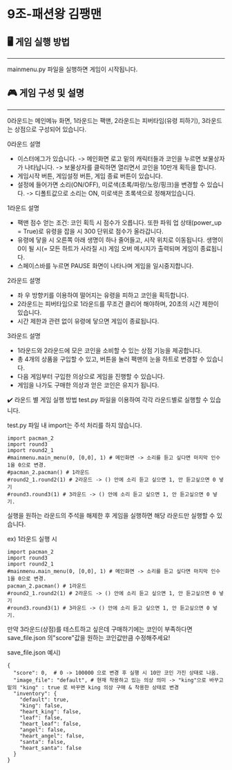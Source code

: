 # 9조-패션왕 김팽맨

## 🖥️ 게임 실행 방법
-----
mainmenu.py 파일을 실행하면 게임이 시작됩니다.

## 🎮 게임 구성 및 설명
-----
0라운드는 메인메뉴 화면, 1라운드는 팩맨, 2라운드는 피버타임(유령 피하기), 3라운드는 상점으로 구성되어 있습니다.


0라운드 설명

* 이스터에그가 있습니다. -> 메인화면 로고 밑의 캐릭터들과 코인을 누르면 보물상자가 나타납니다. -> 보물상자를 클릭하면 열리면서 코인을 10만개 획득을 합니다. 
* 게임시작 버튼, 게임설정 버튼, 게임 종료 버튼이 있습니다.
* 설정에 들어가면 소리(ON/OFF), 미로색(초록/파랑/노랑/핑크)을 변경할 수 있습니다. -> 디폴트값으로 소리는 ON, 미로색은 초록색으로 정해져있습니다.

1라운드 설명

* 팩맨 점수 얻는 조건: 코인 획득 시 점수가 오릅니다. 또한 파워 업 상태(power_up = True)로 유령을 잡을 시 300 단위로 점수가 올라갑니다.
* 유령에 닿을 시 오른쪽 아래 생명이 하나 줄어들고, 시작 위치로 이동됩니다. 생명이 0이 될 시(= 모든 하트가 사라질 시) 게임 오버 메시지가 출력되며 게임이 종료됩니다.
* 스페이스바를 누르면 PAUSE 화면이 나타나며 게임을 일시중지합니다.

2라운드 설명

* 좌 우 방향키를 이용하여 떨어지는 유령을 피하고 코인을 획득합니다.
* 2라운드는 피버타임으로 1라운드를 무조건 클리어 해야하며, 20초의 시간 제한이 있습니다.
* 시간 제한과 관련 없이 유령에 닿으면 게임이 종료됩니다.
  
3라운드 설명

* 1라운드와 2라운드에 모은 코인을 소비할 수 있는 상점 기능을 제공합니다.
* 총 4개의 상품을 구입할 수 있고, 버튼을 눌러 팩맨의 눈을 하트로 변경할 수 있습니다.
* 다음 게임부터 구입한 의상으로 게임을 진행할 수 있습니다.
* 게임을 나가도 구매한 의상과 얻은 코인은 유지가 됩니다.

  
✔️ 라운드 별 게임 실행 방법
test.py 파일을 이용하여 각각 라운드별로 실행할 수 있습니다.

test.py 파일 내 import는 주석 처리를 하지 않습니다.

    import pacman_2
    import round3
    import round2_1
    #mainmenu.main_menu(0, [0,0], 1) # 메인화면 -> 소리를 듣고 싶다면 마지막 인수 1을 0으로 변경.
    #pacman_2.pacman() # 1라운드
    #round2_1.round2(1) # 2라운드 -> () 안에 소리 듣고 싶으면 1, 안 듣고싶으면 0 넣기
    #round3.round3(1) # 3라운드 -> () 안에 소리 듣고 싶으면 1, 안 듣고싶으면 0 넣기.

실행을 원하는 라운드의 주석을 해제한 후 게임을 실행하면 해당 라운드만 실행할 수 있습니다.

ex) 1라운드 실행 시

    import pacman_2
    import round3
    import round2_1
    #mainmenu.main_menu(0, [0,0], 1) # 메인화면 -> 소리를 듣고 싶다면 마지막 인수 1을 0으로 변경.
    pacman_2.pacman() # 1라운드
    #round2_1.round2(1) # 2라운드 -> () 안에 소리 듣고 싶으면 1, 안 듣고싶으면 0 넣기
    #round3.round3(1) # 3라운드 -> () 안에 소리 듣고 싶으면 1, 안 듣고싶으면 0 넣기.

만약 3라운드(상점)를 테스트하고 싶은데 구매하기에는 코인이 부족하다면 save_file.json 의"score"값을 원하는 코인값만큼 수정해주세요!

save_file.json 예시)


    {
      "score": 0,  # 0 -> 100000 으로 변경 후 실행 시 10만 코인 가진 상태로 나옴.
      "image_file": "default", # 현재 착용하고 있는 의상 의미 -> "king"으로 바꾸고 밑의 "king" : true 로 바꾸면 king 의상 구매 & 착용한 상태로 변경
      "inventory": {
        "default": true,
        "king": false,
        "heart_king": false,
        "leaf": false,
        "heart_leaf": false,
        "angel": false,
        "heart_angel": false,
        "santa": false,
        "heart_santa": false
      }
    }

